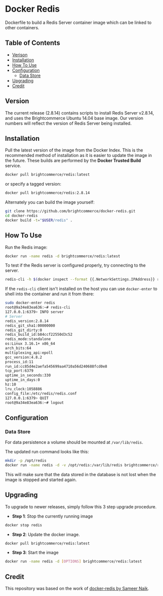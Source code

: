 # Docker Redis

Dockerfile to build a Redis Server container image which can be linked to other containers.

## Table of Contents
- [Verison](#version)
- [Installation](#installation)
- [How To Use](#how-to-use)
- [Configuration](#configuration)
    - [Data Store](#data-store)
- [Upgrading](#upgrading)
- [Credit](#credit)

## Version

The current release (2.8.14) contains scripts to install Redis Server v2.8.14, and uses the Brightcommerce Ubuntu 14.04 base image. Our version numbers will reflect the version of Redis Server being installed.

## Installation

Pull the latest version of the image from the Docker Index. This is the recommended method of installation as it is easier to update the image in the future. These builds are performed by the **Docker Trusted Build** service.

``` bash
docker pull brightcommerce/redis:latest
```

or specify a tagged version:

``` bash
docker pull brightcommerce/redis:2.8.14
```

Alternately you can build the image yourself:

``` bash
git clone https://github.com/brightcommerce/docker-redis.git
cd docker-redis
docker build -t="$USER/redis" .
```

## How To Use

Run the Redis image:

``` bash
docker run -name redis -d brightcommerce/redis:latest
```

To test if the Redis server is configured properly, try connecting to the server.

``` bash
redis-cli -h $(docker inspect --format {{.NetworkSettings.IPAddress}} redis)
```

If the `redis-cli` client isn't installed on the host you can use `docker-enter` to shell into the container and run it from there:

``` bash
sudo docker-enter redis
root@9a34e83ea636:~# redis-cli
127.0.0.1:6379> INFO server
# Server
redis_version:2.8.14
redis_git_sha1:00000000
redis_git_dirty:0
redis_build_id:b84ccf22550d3c52
redis_mode:standalone
os:Linux 3.16.1+ x86_64
arch_bits:64
multiplexing_api:epoll
gcc_version:4.8.2
process_id:11
run_id:cc85d4e2aefa545699aa4710a56d240688fcd0e8
tcp_port:6379
uptime_in_seconds:330
uptime_in_days:0
hz:10
lru_clock:1058886
config_file:/etc/redis/redis.conf
127.0.0.1:6379> QUIT
root@9a34e83ea636:~# logout
```

## Configuration

### Data Store

For data persistence a volume should be mounted at `/var/lib/redis`.

The updated run command looks like this:

``` bash
mkdir -p /opt/redis
docker run -name redis -d -v /opt/redis:/var/lib/redis brightcommerce/redis:latest
```

This will make sure that the data stored in the database is not lost when the image is stopped and started again.

## Upgrading

To upgrade to newer releases, simply follow this 3 step upgrade procedure.

- **Step 1**: Stop the currently running image

``` bash
docker stop redis
```

- **Step 2**: Update the docker image.

``` bash
docker pull brightcommerce/redis:latest
```

- **Step 3**: Start the image

``` bash
docker run -name redis -d [OPTIONS] brightcommerce/redis:latest
```

## Credit

This repository was based on the work of [docker-redis by Sameer Naik](https://github.com/sameersbn/docker-redis).
